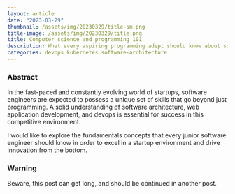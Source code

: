 ```yaml
---
layout: article
date: "2023-03-29"
thumbnail: /assets/img/20230329/title-sm.png
title-image: /assets/img/20230329/title.png
title: Computer science and programming 101
description: What every aspiring programming adept should know about software architecture, web applications and devops.
categories: devops kubernetes software-architecture
---
```


### Abstract

In the fast-paced and constantly evolving world of startups, software engineers are expected to possess a unique set of skills that go beyond just programming. A solid understanding of software architecture, web application development, and devops is essential for success in this competitive environment.

I would like to explore the fundamentals concepts that every junior software engineer should know in order to excel in a startup environment and drive innovation from the bottom.

### Warning

Beware, this post can get long, and should be continued in another post.